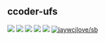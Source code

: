 ## ccoder-ufs


[![](https://img.shields.io/github/issues/ccoderJava/ccoder-ufs.svg)](https://github.com/ccoderJava/ccoder-ufs/issues)
[![](https://img.shields.io/github/forks/ccoderJava/ccoder-ufs.svg)](https://github.com/ccoderJava/ccoder-ufs/network)
[![](https://img.shields.io/github/stars/ccoderJava/ccoder-ufs.svg)](https://github.com/ccoderJava/ccoder-ufs/stargazers)
[![](https://travis-ci.org/ccoderJava/ccoder-ufs.svg?branch=master)](https://travis-ci.org/ccoderJava/ccoder-ufs)
[![](https://img.shields.io/github/release/ccoderJava/ccoder-ufs.svg)](https://github.com/ccoderJava/ccoder-ufs/releases)
[![jaywcjlove/sb](https://jaywcjlove.github.io/sb/lang/chinese.svg)](README-CN.md)
